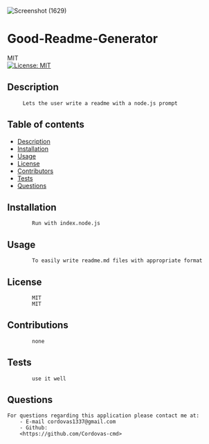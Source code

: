 ![Screenshot (1629)](https://user-images.githubusercontent.com/76268942/113965682-745c8680-97f3-11eb-9de2-e153a4a7d86a.png)

# Good-Readme-Generator
MIT<br>[![License: MIT](https://img.shields.io/badge/License-MIT-yellow.svg)](https://opensource.org/licenses/MIT)
## Description 
         Lets the user write a readme with a node.js prompt 
## Table of contents
* [Description](#description)
* [Installation](#installation)
* [Usage](#usage)
* [License](#license)
* [Contributors](#contributing)
* [Tests](#tests)
* [Questions](#questions)
## Installation
            Run with index.node.js
## Usage 
            To easily write readme.md files with appropriate format
## License
            MIT
            MIT
## Contributions
            none
## Tests
            use it well
## Questions
    For questions regarding this application please contact me at:
        - E-mail cordovas1337@gmail.com
        - Github:
        <https://github.com/Cordovas-cmd>
        
